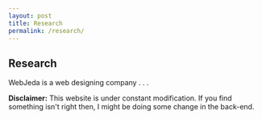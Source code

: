 ```yaml
---
layout: post
title: Research
permalink: /research/
---
```


## Research

WebJeda is a web designing company 
.
.
.

**Disclaimer:** This website is under constant modification. 
If you find something isn't right then,
I might be doing some change in the back-end.
